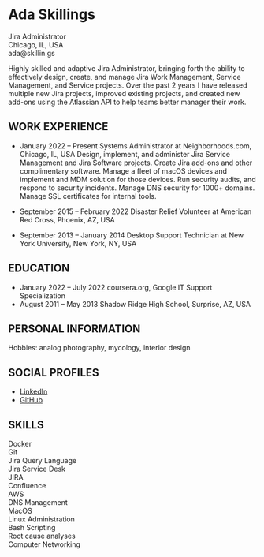 # Ada Skillings
<p>
Jira Administrator
<br>Chicago, IL, USA
<br>ada@skillin.gs

Highly skilled and adaptive Jira Administrator, bringing forth the ability to effectively design, create, and manage Jira Work Management, Service Management, and Service projects. Over the past 2 years I have released multiple new Jira projects, improved existing projects, and created new add-ons using the Atlassian API to help teams better manager their work.

## WORK EXPERIENCE
  * January 2022 – Present
    Systems Administrator at Neighborhoods.com, Chicago, IL, USA
      Design, implement, and administer Jira Service Management and Jira Software projects. Create Jira add-ons and other complimentary software. Manage a fleet of macOS devices and implement and MDM solution for those devices. Run security audits, and respond to security incidents. Manage DNS security for 1000+ domains. Manage SSL certificates for internal tools.

  * September 2015 – February 2022
    Disaster Relief Volunteer at American Red Cross, Phoenix, AZ, USA

  * September 2013 – January 2014
    Desktop Support Technician at New York University, New York, NY, USA


## EDUCATION
  * January 2022 – July 2022
    coursera.org,  Google IT Support Specialization
  * August 2011 – May 2013
    Shadow Ridge High School, Surprise, AZ, USA 

## PERSONAL INFORMATION
  Hobbies: analog photography, mycology, interior design

## SOCIAL PROFILES
  * [LinkedIn](https://www.linkedin.com/in/asskillings/)
  * [GitHub](https://www.github.com/asskii)

## SKILLS
  <p>Docker
  <br>Git
  <br>Jira Query Language
  <br>Jira Service Desk
  <br>JIRA
  <br>Confluence
  <br>AWS
  <br>DNS Management
  <br>MacOS
  <br>Linux Administration
  <br>Bash Scripting
  <br>Root cause analyses
  <br>Computer Networking
